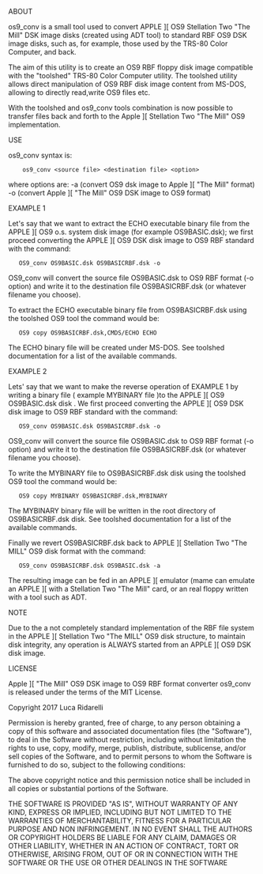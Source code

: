  ABOUT

os9_conv is a small tool used to convert APPLE ][ OS9 Stellation Two "The Mill" DSK image disks (created using ADT tool) to standard RBF OS9 DSK image disks, such as, for example,  those used by the TRS-80 Color Computer, and back.

The aim of this utility is to create an OS9 RBF floppy disk image compatible with the "toolshed" TRS-80 Color Computer utility.
The toolshed utility allows direct manipulation of OS9 RBF disk image content from MS-DOS, allowing to directly read,write OS9 files etc.

With the toolshed and os9_conv tools combination is now possible to transfer files back and forth to the Apple ][ Stellation Two "The Mill" OS9 implementation. 
 
 USE
 
os9_conv syntax is:
 
        os9_conv <source file> <destination file> <option>
 
where options are:
   -a (convert OS9 dsk image to Apple ][ \"The Mill\" format)
   -o (convert Apple ][ \"The Mill\" OS9 DSK image to OS9 format)
 
 EXAMPLE 1
 
Let's say that we want to extract the ECHO executable binary file  from the APPLE ][ OS9 o.s. system disk image (for example OS9BASIC.dsk); we first proceed converting the APPLE ][ OS9 DSK disk image to OS9 RBF standard with the command:
 
       OS9_conv OS9BASIC.dsk OS9BASICRBF.dsk -o
 
OS9_conv will convert the source file OS9BASIC.dsk to OS9 RBF format (-o option)  and write it to the destination file OS9BASICRBF.dsk (or whatever filename you choose).
 
To extract the ECHO executable binary file from OS9BASICRBF.dsk using the toolshed OS9 tool the command would be:
 
       OS9 copy OS9BASICRBF.dsk,CMDS/ECHO ECHO
 
The ECHO binary file will be created under MS-DOS. See toolshed documentation for a list of the available commands.
 
 EXAMPLE 2
 
Lets' say that we want to make the reverse operation of EXAMPLE 1 by writing a binary file ( example MYBINARY file )to the APPLE ][ OS9 OS9BASIC.dsk disk .
We first proceed converting the APPLE ][ OS9 DSK disk image to OS9 RBF standard with the command:
 
       OS9_conv OS9BASIC.dsk OS9BASICRBF.dsk -o
       
OS9_conv will convert the source file OS9BASIC.dsk to OS9 RBF format (-o option)  and write it to the destination file OS9BASICRBF.dsk (or whatever filename you choose).
 
To write the MYBINARY file to OS9BASICRBF.dsk disk using the toolshed OS9 tool the command would be:
 
       OS9 copy MYBINARY OS9BASICRBF.dsk,MYBINARY
       
The MYBINARY binary file will be written in the root directory of OS9BASICRBF.dsk disk. See toolshed documentation for a list of the available commands.

Finally we revert  OS9BASICRBF.dsk back to APPLE ][ Stellation Two "The MILL" OS9 disk format with the command:

       OS9_conv OS9BASICRBF.dsk OS9BASIC.dsk -a
       
The resulting image can be fed in an APPLE ][ emulator (mame can emulate an  APPLE ][ with a Stellation Two "The Mill" card, or an real floppy written with a tool such as ADT. 

NOTE

Due to the a not completely standard  implementation of the RBF file system in the APPLE ][ Stellation Two "The MILL" OS9 disk structure, to maintain disk integrity, any  operation is ALWAYS started from an APPLE ][ OS9 DSK disk image. 

LICENSE

Apple ][ "The Mill" OS9 DSK image to OS9 RBF format converter os9_conv is released under the terms of the MIT License.

Copyright 2017 Luca Ridarelli

Permission is hereby granted, free of charge, to any person obtaining a copy of this software and associated documentation files (the "Software"), to deal in the Software without restriction, including without limitation the rights to use, copy, modify, merge, publish, distribute, sublicense, and/or sell copies of the Software, and to permit persons to whom the Software is furnished to do so, subject to the following conditions:

The above copyright notice and this permission notice shall be included in all copies or substantial portions of the Software.

THE SOFTWARE IS PROVIDED "AS IS", WITHOUT WARRANTY OF ANY KIND, EXPRESS OR IMPLIED, INCLUDING BUT NOT LIMITED TO THE WARRANTIES OF MERCHANTABILITY, FITNESS FOR A PARTICULAR PURPOSE AND NON INFRINGEMENT. IN NO EVENT SHALL THE AUTHORS OR COPYRIGHT HOLDERS BE LIABLE FOR ANY CLAIM, DAMAGES OR OTHER LIABILITY, WHETHER IN AN ACTION OF CONTRACT, TORT OR OTHERWISE, ARISING FROM, OUT OF OR IN CONNECTION WITH THE SOFTWARE OR THE USE OR OTHER DEALINGS IN THE SOFTWARE





